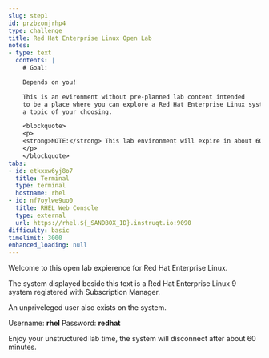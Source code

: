 ```yaml
---
slug: step1
id: przbzonjrhp4
type: challenge
title: Red Hat Enterprise Linux Open Lab
notes:
- type: text
  contents: |
    # Goal:

    Depends on you!

    This is an evironment without pre-planned lab content intended
    to be a place where you can explore a Red Hat Enterprise Linux system on
    a topic of your choosing.

    <blockquote>
    <p>
    <strong>NOTE:</strong> This lab environment will expire in about 60 minutes.
    </p>
    </blockquote>
tabs:
- id: etkxxw6yj8o7
  title: Terminal
  type: terminal
  hostname: rhel
- id: nf7oylwe9uo0
  title: RHEL Web Console
  type: external
  url: https://rhel.${_SANDBOX_ID}.instruqt.io:9090
difficulty: basic
timelimit: 3000
enhanced_loading: null
---
```

Welcome to this open lab expierence for Red Hat Enterprise Linux.

The system displayed beside this text is a Red Hat Enterprise Linux 9
system registered with Subscription Manager.

An unpriveleged user also exists on the system.

Username: __rhel__
Password: __redhat__

Enjoy your unstructured lab time, the system will disconnect after about
60 minutes.
